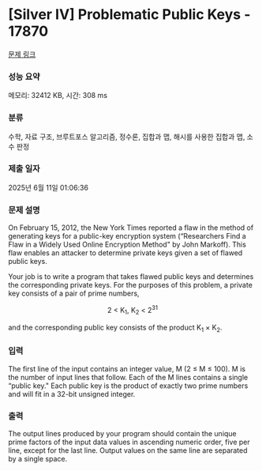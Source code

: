 # [Silver IV] Problematic Public Keys - 17870 

[문제 링크](https://www.acmicpc.net/problem/17870) 

### 성능 요약

메모리: 32412 KB, 시간: 308 ms

### 분류

수학, 자료 구조, 브루트포스 알고리즘, 정수론, 집합과 맵, 해시를 사용한 집합과 맵, 소수 판정

### 제출 일자

2025년 6월 11일 01:06:36

### 문제 설명

<p>On February 15, 2012, the New York Times reported a flaw in the method of generating keys for a public-key encryption system (“Researchers Find a Flaw in a Widely Used Online Encryption Method" by John Markoff). This flaw enables an attacker to determine private keys given a set of flawed public keys.</p>

<p>Your job is to write a program that takes flawed public keys and determines the corresponding private keys. For the purposes of this problem, a private key consists of a pair of prime numbers,</p>

<p style="text-align: center;">2 < K<sub>1</sub>, K<sub>2</sub> < 2<sup>31</sup></p>

<p>and the corresponding public key consists of the product K<sub>1</sub> × K<sub>2</sub>.</p>

### 입력 

 <p>The first line of the input contains an integer value, M (2 ≤ M ≤ 100). M is the number of input lines that follow. Each of the M lines contains a single “public key." Each public key is the product of exactly two prime numbers and will fit in a 32-bit unsigned integer.</p>

### 출력 

 <p>The output lines produced by your program should contain the unique prime factors of the input data values in ascending numeric order, five per line, except for the last line. Output values on the same line are separated by a single space.</p>

